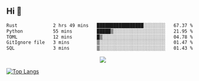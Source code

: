 ## Hi 👋

<!--START_SECTION:waka-->

```txt
Rust             2 hrs 49 mins   █████████████████░░░░░░░░   67.37 %
Python           55 mins         █████▒░░░░░░░░░░░░░░░░░░░   21.95 %
TOML             12 mins         █▒░░░░░░░░░░░░░░░░░░░░░░░   04.78 %
GitIgnore file   3 mins          ▒░░░░░░░░░░░░░░░░░░░░░░░░   01.47 %
SQL              3 mins          ▒░░░░░░░░░░░░░░░░░░░░░░░░   01.43 %
```

<!--END_SECTION:waka-->

<p align="center">
  <a href="https://wakatime.com/@d93f0e24-e3ad-4f8d-9b8b-385bab9124f6">
    <img src="https://wakatime.com/badge/user/d93f0e24-e3ad-4f8d-9b8b-385bab9124f6.svg" />
  </a>
</p>

[![Top Langs](https://github-readme-stats.vercel.app/api/top-langs/?username=sqlmerr&layout=donut-vertical&theme=ocean_dark)](https://github.com/anuraghazra/github-readme-stats)
